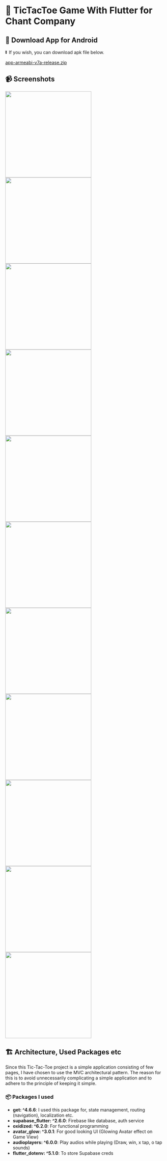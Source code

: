 # 🏁 TicTacToe Game With Flutter for Chant Company

## 📱 Download App for Android 
⏬ If you wish, you can download apk file below.

[app-armeabi-v7a-release.zip](https://github.com/user-attachments/files/16623957/app-armeabi-v7a-release.zip)

## 📹 Screenshots 
<img src ="https://github.com/user-attachments/assets/f2ec3174-3b04-4789-9411-9cb09ada2090" width="270">
<img src ="https://github.com/user-attachments/assets/9b4c95a6-71b9-4eef-af54-d088f715cb7d" width="270">
<img src ="https://github.com/user-attachments/assets/df08f0bd-2da9-4f9d-bf79-23e018d5f7cf" width="270">
<img src ="https://github.com/user-attachments/assets/912afa3e-4a51-4479-a5d5-c8891e299854" width="270">
<img src ="https://github.com/user-attachments/assets/3408471f-b243-4b83-83d7-861dbaf43211" width="270">
<img src ="https://github.com/user-attachments/assets/a00dc06f-1755-434d-ba00-523360c182a5" width="270">
<img src ="https://github.com/user-attachments/assets/481c01a9-80d6-4034-ab06-25e892872b43" width="270">
<img src ="https://github.com/user-attachments/assets/4966bcd8-6bc4-43dd-8621-172d0d7bd09d" width="270">
<img src ="https://github.com/user-attachments/assets/88f8dfd3-8f56-4a73-8bd1-8e10ef7d90d9" width="270">
<img src ="https://github.com/user-attachments/assets/2323ad82-01d1-453c-98c6-3c2c0663471a" width="270">
<img src ="https://github.com/user-attachments/assets/5968ae33-08b7-4435-8f40-0fb2f5eb7e3f" width="270">

## 🏗️ Architecture, Used Packages etc 
Since this Tic-Tac-Toe project is a simple application consisting of few pages, I have chosen to use the MVC architectural pattern. The reason for this is to avoid unnecessarily complicating a simple application and to adhere to the principle of keeping it simple.

### 📦 Packages I used 
- **get: ^4.6.6**: I used this package for, state management, routing (navigation), localization etc.
- **supabase_flutter: ^2.6.0**: Firebase like database, auth service
- **oxidized: ^6.2.0**: For functional programming
- **avatar_glow: ^3.0.1**: For good looking UI (Glowing Avatar effect on Game View)
- **audioplayers: ^6.0.0**: Play audios while playing (Draw, win, x tap, o tap sounds)
- **flutter_dotenv: ^5.1.0**: To store Supabase creds
